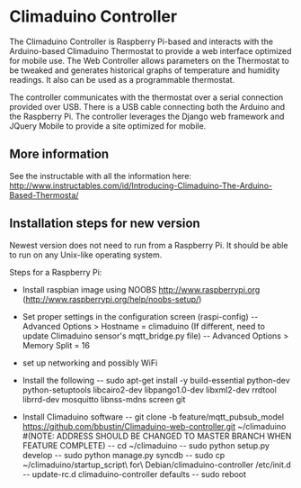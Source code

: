 Climaduino Controller
=====================

The Climaduino Controller is Raspberry Pi-based and interacts with the Arduino-based Climaduino Thermostat to provide a web interface optimized for mobile use. The Web Controller allows parameters on the Thermostat to be tweaked and generates historical graphs of temperature and humidity readings. It also can be used as a programmable thermostat.

The controller communicates with the thermostat over a serial connection provided over USB. There is a USB cable connecting both the Arduino and the Raspberry Pi. The controller leverages the Django web framework and JQuery Mobile to provide a site optimized for mobile.

More information
----------------

See the instructable with all the information here: http://www.instructables.com/id/Introducing-Climaduino-The-Arduino-Based-Thermosta/

Installation steps for new version
----------------------------------
Newest version does not need to run from a Raspberry Pi. It should be able to run on any Unix-like operating system.

Steps for a Raspberry Pi:
- Install raspbian image using NOOBS http://www.raspberrypi.org (http://www.raspberrypi.org/help/noobs-setup/)
- Set proper settings in the configuration screen (raspi-config)
-- Advanced Options > Hostname = climaduino (If different, need to update Climaduino sensor's mqtt_bridge.py file)
-- Advanced Options > Memory Split = 16
- set up networking and possibly WiFi

- Install the following
-- sudo apt-get install -y build-essential python-dev python-setuptools libcairo2-dev libpango1.0-dev libxml2-dev rrdtool librrd-dev mosquitto libnss-mdns screen git

- Install Climaduino software
-- git clone -b feature/mqtt_pubsub_model https://github.com/bbustin/Climaduino-web-controller.git ~/climaduino #(NOTE: ADDRESS SHOULD BE CHANGED TO MASTER BRANCH WHEN FEATURE COMPLETE)
-- cd ~/climaduino
-- sudo python setup.py develop
-- sudo python manage.py syncdb
-- sudo cp ~/climaduino/startup_script\ for\ Debian/climaduino-controller /etc/init.d
-- update-rc.d climaduino-controller defaults
-- sudo reboot


